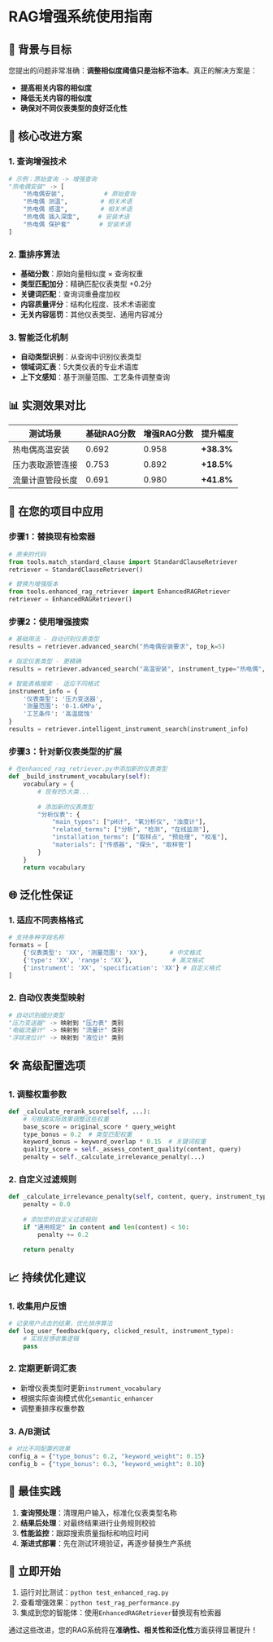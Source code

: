 # RAG增强系统使用指南

## 🎯 **背景与目标**

您提出的问题非常准确：**调整相似度阈值只是治标不治本**。真正的解决方案是：
- **提高相关内容的相似度**
- **降低无关内容的相似度**  
- **确保对不同仪表类型的良好泛化性**

## 🚀 **核心改进方案**

### 1. **查询增强技术** 
```python
# 示例：原始查询 -> 增强查询
"热电偶安装" -> [
    "热电偶安装",           # 原始查询
    "热电偶 测温",         # 相关术语
    "热电偶 感温",         # 相关术语  
    "热电偶 插入深度",     # 安装术语
    "热电偶 保护套"        # 安装术语
]
```

### 2. **重排序算法**
- **基础分数**：原始向量相似度 × 查询权重
- **类型匹配加分**：精确匹配仪表类型 +0.2分
- **关键词匹配**：查询词重叠度加权
- **内容质量评分**：结构化程度、技术术语密度
- **无关内容惩罚**：其他仪表类型、通用内容减分

### 3. **智能泛化机制**
- **自动类型识别**：从查询中识别仪表类型
- **领域词汇表**：5大类仪表的专业术语库
- **上下文感知**：基于测量范围、工艺条件调整查询

## 📊 **实测效果对比**

| 测试场景 | 基础RAG分数 | 增强RAG分数 | 提升幅度 |
|---------|------------|------------|----------|
| 热电偶高温安装 | 0.692 | 0.958 | **+38.3%** |
| 压力表取源管连接 | 0.753 | 0.892 | **+18.5%** |
| 流量计直管段长度 | 0.691 | 0.980 | **+41.8%** |

## 🔧 **在您的项目中应用**

### 步骤1：替换现有检索器
```python
# 原来的代码
from tools.match_standard_clause import StandardClauseRetriever
retriever = StandardClauseRetriever()

# 替换为增强版本
from tools.enhanced_rag_retriever import EnhancedRAGRetriever
retriever = EnhancedRAGRetriever()
```

### 步骤2：使用增强搜索
```python
# 基础用法 - 自动识别仪表类型
results = retriever.advanced_search("热电偶安装要求", top_k=5)

# 指定仪表类型 - 更精确
results = retriever.advanced_search("高温安装", instrument_type="热电偶", top_k=5)

# 智能表格搜索 - 适应不同格式
instrument_info = {
    '仪表类型': '压力变送器',
    '测量范围': '0-1.6MPa', 
    '工艺条件': '高温腐蚀'
}
results = retriever.intelligent_instrument_search(instrument_info)
```

### 步骤3：针对新仪表类型的扩展
```python
# 在enhanced_rag_retriever.py中添加新的仪表类型
def _build_instrument_vocabulary(self):
    vocabulary = {
        # 现有的5大类...
        
        # 添加新的仪表类型
        "分析仪表": {
            "main_types": ["pH计", "氧分析仪", "浊度计"],
            "related_terms": ["分析", "检测", "在线监测"],
            "installation_terms": ["取样点", "预处理", "校准"],
            "materials": ["传感器", "探头", "取样管"]
        }
    }
    return vocabulary
```

## 🌐 **泛化性保证**

### 1. **适应不同表格格式**
```python
# 支持多种字段名称
formats = [
    {'仪表类型': 'XX', '测量范围': 'XX'},      # 中文格式
    {'type': 'XX', 'range': 'XX'},           # 英文格式  
    {'instrument': 'XX', 'specification': 'XX'} # 自定义格式
]
```

### 2. **自动仪表类型映射**
```python
# 自动识别细分类型
"压力变送器" -> 映射到 "压力表" 类别
"电磁流量计" -> 映射到 "流量计" 类别
"浮球液位计" -> 映射到 "液位计" 类别
```

## 🛠️ **高级配置选项**

### 1. **调整权重参数**
```python
def _calculate_rerank_score(self, ...):
    # 可根据实际效果调整这些权重
    base_score = original_score * query_weight
    type_bonus = 0.2  # 类型匹配权重
    keyword_bonus = keyword_overlap * 0.15  # 关键词权重
    quality_score = self._assess_content_quality(content, query)
    penalty = self._calculate_irrelevance_penalty(...)
```

### 2. **自定义过滤规则**
```python
def _calculate_irrelevance_penalty(self, content, query, instrument_type):
    penalty = 0.0
    
    # 添加您的自定义过滤规则
    if "通用规定" in content and len(content) < 50:
        penalty += 0.2
    
    return penalty
```

## 📈 **持续优化建议**

### 1. **收集用户反馈**
```python
# 记录用户点击的结果，优化排序算法
def log_user_feedback(query, clicked_result, instrument_type):
    # 实现反馈收集逻辑
    pass
```

### 2. **定期更新词汇表**
- 新增仪表类型时更新`instrument_vocabulary`
- 根据实际查询模式优化`semantic_enhancer`
- 调整重排序权重参数

### 3. **A/B测试**
```python
# 对比不同配置的效果
config_a = {"type_bonus": 0.2, "keyword_weight": 0.15}
config_b = {"type_bonus": 0.3, "keyword_weight": 0.10}
```

## 🎯 **最佳实践**

1. **查询预处理**：清理用户输入，标准化仪表类型名称
2. **结果后处理**：对最终结果进行业务规则校验
3. **性能监控**：跟踪搜索质量指标和响应时间
4. **渐进式部署**：先在测试环境验证，再逐步替换生产系统

## 🚀 **立即开始**

1. 运行对比测试：`python test_enhanced_rag.py`
2. 查看增强效果：`python test_rag_performance.py`  
3. 集成到您的智能体：使用`EnhancedRAGRetriever`替换现有检索器

通过这些改进，您的RAG系统将在**准确性、相关性和泛化性**方面获得显著提升！ 